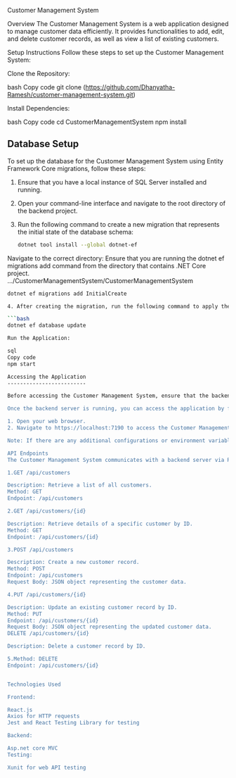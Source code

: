 Customer Management System

Overview
The Customer Management System is a web application designed to manage customer data efficiently. It provides functionalities to add, edit, and delete customer records, as well as view a list of existing customers.

Setup Instructions
Follow these steps to set up the Customer Management System:

Clone the Repository:

bash
Copy code
git clone (https://github.com/Dhanyatha-Ramesh/customer-management-system.git)

Install Dependencies:

bash
Copy code
cd CustomerManagementSystem
npm install

Database Setup
--------------

To set up the database for the Customer Management System using Entity Framework Core migrations, follow these steps:

1. Ensure that you have a local instance of SQL Server installed and running.

2. Open your command-line interface and navigate to the root directory of the backend project.

3. Run the following command to create a new migration that represents the initial state of the database schema:

    ```bash
   dotnet tool install --global dotnet-ef

   
Navigate to the correct directory: Ensure that you are running the dotnet ef migrations add command from the directory that contains .NET Core project.  
.../CustomerManagementSystem/CustomerManagementSystem

   ```bash
   dotnet ef migrations add InitialCreate
   
4. After creating the migration, run the following command to apply the migration and update the database:

   ```bash
   dotnet ef database update

Run the Application:

sql
Copy code
npm start

Accessing the Application
-------------------------

Before accessing the Customer Management System, ensure that the backend server is running. If you haven't set up the backend server yet, please follow the setup instructions provided in the backend repository.

Once the backend server is running, you can access the application by following these steps:

1. Open your web browser.
2. Navigate to https://localhost:7190 to access the Customer Management System.

Note: If there are any additional configurations or environment variables required for the backend server, make sure to set them up as per the backend setup instructions.

API Endpoints
The Customer Management System communicates with a backend server via RESTful API endpoints. Below are the available endpoints:

1.GET /api/customers

Description: Retrieve a list of all customers.
Method: GET
Endpoint: /api/customers

2.GET /api/customers/{id}

Description: Retrieve details of a specific customer by ID.
Method: GET
Endpoint: /api/customers/{id}

3.POST /api/customers

Description: Create a new customer record.
Method: POST
Endpoint: /api/customers
Request Body: JSON object representing the customer data.

4.PUT /api/customers/{id}

Description: Update an existing customer record by ID.
Method: PUT
Endpoint: /api/customers/{id}
Request Body: JSON object representing the updated customer data.
DELETE /api/customers/{id}

Description: Delete a customer record by ID.

5.Method: DELETE
Endpoint: /api/customers/{id}


Technologies Used

Frontend:

React.js
Axios for HTTP requests
Jest and React Testing Library for testing

Backend:

Asp.net core MVC
Testing:

Xunit for web API testing
